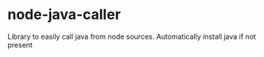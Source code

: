 # node-java-caller
Library to easily call java from node sources. Automatically install java if not present
